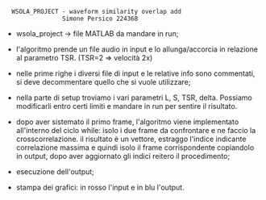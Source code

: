       WSOLA_PROJECT - waveform similarity overlap add
		            Simone Persico 224368

- wsola_project -> file MATLAB da mandare in run;

- l'algoritmo prende un file audio in input e lo allunga/accorcia
  in relazione al parametro TSR. (TSR=2 => velocità 2x)

- nelle prime righe i diversi file di input e le relative info 
  sono commentati, si deve decommentare quello che si vuole utilizzare;
	
- nella parte di setup troviamo i vari parametri L, S, TSR, delta.
  Possiamo modificarli entro certi limiti e mandare in run per
  sentire il risultato.

- dopo aver sistemato il primo frame, l'algoritmo viene implementato 
  all'interno del ciclo while:
  isolo i due frame da confrontare e ne faccio la crosscorrelazione.
  il risultato è un vettore, estraggo l'indice indicante correlazione massima
  e quindi isolo il frame corrispondente copiandolo in output,
  dopo aver aggiornato gli indici reitero il procedimento;

- esecuzione dell'output;

- stampa dei grafici: in rosso l'input e in blu l'output.
